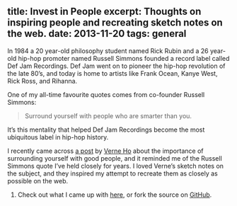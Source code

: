 title: Invest in People
excerpt: Thoughts on inspiring people and recreating sketch notes on the web.
date: 2013-11-20
tags: general
---

In 1984 a 20 year-old philosophy student named Rick Rubin and a 26 year-old hip-hop promoter named Russell Simmons founded a record label called Def Jam Recordings. Def Jam went on to pioneer the hip-hop revolution of the late 80’s, and today is home to artists like Frank Ocean, Kanye West,  Rick Ross, and Rihanna.

One of my all-time favourite quotes comes from co-founder Russell Simmons:

>Surround yourself with people who are smarter than you.

It’s this mentality that helped Def Jam Recordings become the most ubiquitous label in hip-hop history.

I recently came across [a post](http://blog.verneho.com/post/35460914051/invest-in-people-based-on-my-original-post) by [Verne Ho](https://twitter.com/verneho) about the importance of surrounding yourself with good people, and it reminded me of the Russell Simmons quote I’ve held closely for years. I loved Verne’s sketch notes on the subject, and they inspired my attempt to recreate them as closely as possible on the web.

1. Check out what I came up with [here](http://bcerasani.github.io/Invest-in-People/), or fork the source on [GitHub](https://github.com/bcerasani/Invest-in-People).